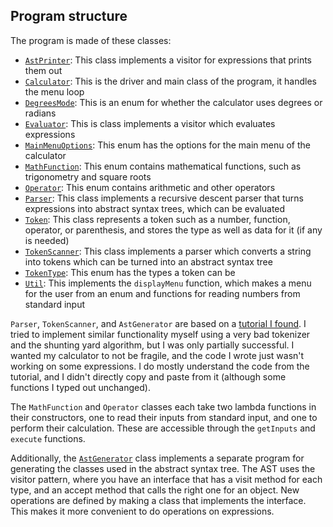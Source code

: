 ## Program structure

The program is made of these classes:

- [`AstPrinter`](src/main/java/dev/randomcode/calculator/AstPrinter.java): This class implements a visitor for expressions that prints them out
- [`Calculator`](src/main/java/dev/randomcode/calculator/Calculator.java): This is the driver and main class of the program, it handles the menu loop
- [`DegreesMode`](src/main/java/dev/randomcode/calculator/DegreesMode.java): This is an enum for whether the calculator uses degrees or radians
- [`Evaluator`](src/main/java/dev/randomcode/calculator/Evaluator.java): This is class implements a visitor which evaluates expressions
- [`MainMenuOptions`](src/main/java/dev/randomcode/calculator/MainMenuOptions.java): This enum has the options for the main menu of the calculator
- [`MathFunction`](src/main/java/dev/randomcode/calculator/MathFunction.java): This enum contains mathematical functions, such as trigonometry and square roots
- [`Operator`](src/main/java/dev/randomcode/calculator/Operator.java): This enum contains arithmetic and other operators
- [`Parser`](src/main/java/dev/randomcode/calculator/Parser.java): This class implements a recursive descent parser that turns expressions into abstract syntax trees,
  which can be evaluated
- [`Token`](src/main/java/dev/randomcode/calculator/Token.java): This class represents a token such as a number, function, operator, or parenthesis, and stores the
  type as well as data for it (if any is needed)
- [`TokenScanner`](src/main/java/dev/randomcode/calculator/TokenScanner.java): This class implements a parser which converts a string into
  tokens which can be turned into an abstract syntax tree
- [`TokenType`](src/main/java/dev/randomcode/calculator/TokenType.java): This enum has the types a token can be
- [`Util`](src/main/java/dev/randomcode/calculator/Util.java): This implements the `displayMenu` function, which makes a menu for the user from an enum
  and functions for reading numbers from standard input

`Parser`, `TokenScanner`, and `AstGenerator` are based on a [tutorial I found](https://craftinginterpreters.com/contents.html).
I tried to implement similar functionality myself using a very bad tokenizer and the shunting yard algorithm,
but I was only partially successful. I wanted my calculator to not be fragile, and the code I wrote just wasn't
working on some expressions. I do mostly understand the code from the tutorial, and I didn't directly copy and paste
from it (although some functions I typed out unchanged).

The `MathFunction` and `Operator` classes each take two lambda functions in their constructors, one
to read their inputs from standard input, and one to perform their calculation. These are accessible
through the `getInputs` and `execute` functions.

Additionally, the
[`AstGenerator`](src/main/java/dev/randomcode/calculatortool/AstGenerator.java)
class implements a separate program for generating the classes used in the
abstract syntax tree. The AST uses the visitor pattern, where you have an
interface that has a visit method for each type, and an accept method that calls
the right one for an object. New operations are defined by making a class that
implements the interface. This makes it more convenient to do operations on
expressions.
